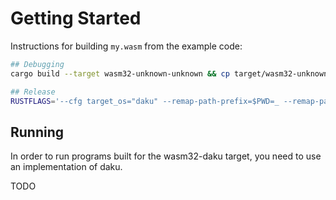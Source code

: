 # Getting Started
Instructions for building `my.wasm` from the example code:

```bash
## Debugging
cargo build --target wasm32-unknown-unknown && cp target/wasm32-unknown-unknown/debug/wasm.wasm my.wasm

## Release
RUSTFLAGS='--cfg target_os="daku" --remap-path-prefix=$PWD=_ --remap-path-prefix=$HOME/.local/lib/cargo=- --remap-path-prefix=$HOME/.local/lib/rustup=+ --remap-path-prefix=$HOME=%' cargo build --target wasm32-unknown-unknown --release && wasm-snip target/wasm32-unknown-unknown/release/wasm.wasm --snip-rust-fmt-code --snip-rust-panicking-code -o my.wasm && wasm-strip my.wasm && wasm-opt my.wasm -o my.wasm -Os
```

## Running
In order to run programs built for the wasm32-daku target, you need to use an
implementation of daku.

TODO
